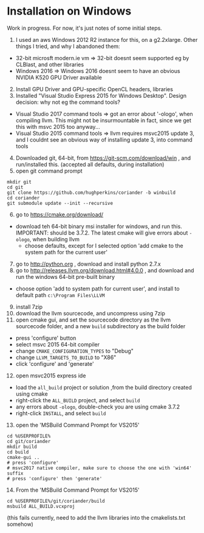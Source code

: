 # Installation on Windows

Work in progress. For now, it's just notes of some initial steps.

1. I used an aws Windows 2012 R2 instance for this, on a g2.2xlarge.  Other things I tried, and why I abandoned them:
- 32-bit microsft modern.ie vm => 32-bit doesnt seem supported eg by CLBlast, and other libraries
- Windows 2016 => Windows 2016 doesnt seem to have an obvious NVIDIA K520 GPU Driver available
2. Install GPU Driver and GPU-specific OpenCL headers, libraries
3. Installed "Visual Studio Express 2015 for Windows Desktop".  Design decision: why not eg the command tools?
- Visual Studio 2017 command tools => got an error about '-ologo', when compiling llvm.  This might not be insurmountable in fact, since we get this with msvc 2015 too anyway...
- Visual Studio 2015 command tools => llvm requires msvc2015 update 3, and I couldnt see an obvious way of installing update 3, into command tools
4. Downloaded git, 64-bit, from https://git-scm.com/download/win , and run/installed this. (accepted all defaults, during installation)
5. open git command prompt
```
mkdir git
cd git
git clone https://github.com/hughperkins/coriander -b winbuild
cd coriander
git submodule update --init --recursive
```
6. go to https://cmake.org/download/
- download teh 64-bit binary msi installer for windows, and run this. IMPORTANT: should be 3.7.2.  The latest cmake will give errors about `-ologo`, when building llvm
  - choose defaults, except for I selected option 'add cmake to the system path for the current user'
7. go to http://python.org , download and install python 2.7.x
8. go to http://releases.llvm.org/download.html#4.0.0 , and download and run the windows 64-bit pre-built binary
- choose option 'add to system path for current user', and install to default path `c:\Program Files\LLVM`
9. install 7zip
10. download the llvm sourcecode, and uncompress using 7zip
11. open cmake gui, and set the sourcecode directory as the llvm sourcecode folder, and a new `build` subdirectory as the build folder
- press 'configure' button
- select msvc 2015 64-bit compiler
- change `CMAKE_CONFIGURATION_TYPES` to "Debug"
- change `LLVM_TARGETS_TO_BUILD` to "X86"
- click 'configure' and 'generate'
12. open msvc2015 express ide
- load the `all_build` project or solution ,from the build directory created using cmake
- right-click the `ALL_BUILD` project, and select `build`
- any errors about `-ologo`, double-check you are using cmake 3.7.2
- right-click `INSTALL`, and select `build`
13. open the 'MSBuild Command Prompt for VS2015'
```
cd %USERPROFILE%
cd git/coriander
mkdir build
cd build
cmake-gui ..
# press 'configure'
# msvc2017 native compiler, make sure to choose the one with 'win64' suffix
# press 'configure' then 'generate'
```
14. From the 'MSBuild Command Prompt for VS2015'
```
cd %USERPROFILE%/git/coriander/build
msbuild ALL_BUILD.vcxproj
```
(this fails currently, need to add the llvm libraries into the cmakelists.txt somehow)
